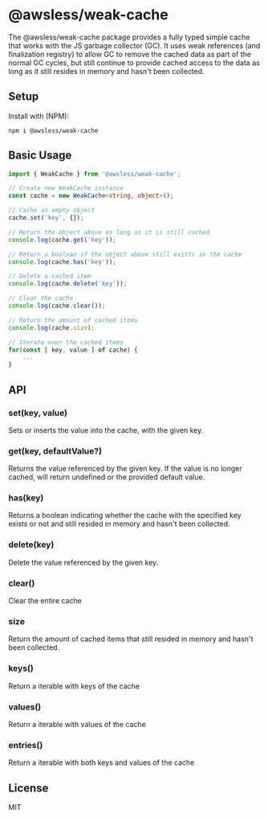 
# @awsless/weak-cache

The @awsless/weak-cache package provides a fully typed simple cache that works with the JS garbage collector (GC). It uses weak references (and finalization registry) to allow GC to remove the cached data as part of the normal GC cycles, but still continue to provide cached access to the data as long as it still resides in memory and hasn't been collected.


## Setup

Install with (NPM):

```
npm i @awsless/weak-cache
```


## Basic Usage

```ts
import { WeakCache } from '@awsless/weak-cache';

// Create new WeakCache instance
const cache = new WeakCache<string, object>();

// Cache an empty object
cache.set('key', {});

// Return the object above as long as it is still cached
console.log(cache.get('key'));

// Return a boolean if the object above still exists in the cache
console.log(cache.has('key'));

// Delete a cached item
console.log(cache.delete('key'));

// Clear the cache
console.log(cache.clear());

// Return the amount of cached items
console.log(cache.size);

// Iterate over the cached items
for(const [ key, value ] of cache) {
	...
}

```


## API

### set(key, value)
Sets or inserts the value into the cache, with the given key.

### get(key, defaultValue?)
Returns the value referenced by the given key. If the value is no longer cached, will return undefined or the provided default value.

### has(key)
Returns a boolean indicating whether the cache with the specified key exists or not and still resided in memory and hasn't been collected.

### delete(key)
Delete the value referenced by the given key.

### clear()
Clear the entire cache

### size
Return the amount of cached items that still resided in memory and hasn't been collected.

### keys()
Return a iterable with keys of the cache

### values()
Return a iterable with values of the cache

### entries()
Return a iterable with both keys and values of the cache


## License

MIT
